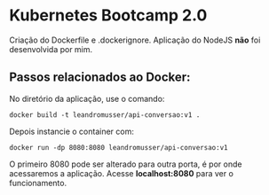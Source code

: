 # Kubernetes Bootcamp 2.0
Criação do Dockerfile e .dockerignore. Aplicação do NodeJS **não** foi desenvolvida por mim.

## Passos relacionados ao Docker:

No diretório da aplicação, use o comando:
```
docker build -t leandromusser/api-conversao:v1 .
```
Depois instancie o container com:
```
docker run -dp 8080:8080 leandromusser/api-conversao:v1
```
O primeiro 8080 pode ser alterado para outra porta, é por onde acessaremos a aplicação. 
Acesse **localhost:8080** para ver o funcionamento.
